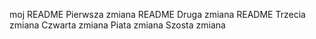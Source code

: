 moj README
Pierwsza zmiana README
Druga zmiana README
Trzecia zmiana
Czwarta zmiana
Piata zmiana
Szosta zmiana
